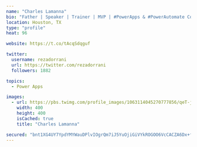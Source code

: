 ```yaml
---
name: "Charles Lamanna"
bio: "Father | Speaker | Trainer | MVP | #PowerApps & #PowerAutomate Community Super User | YouTuber Right-pointing triangle http://youtube.com/c/rezadorrani | Learn - Share - Clockwise rightwards and leftwards open circle arrows"
location: Houston, TX
type: "profile"
heat: 96

website: https://t.co/tAcqSdqguf

twitter:
  username: rezadorrani
  url: https://twitter.com/rezadorrani
  followers: 1882

topics:
  - Power Apps

images:
  - url: https://pbs.twimg.com/profile_images/1063114045270777856/qeT-jpWr_400x400.jpg
    width: 400
    height: 400
    isCached: true
    title: "Charles Lamanna"

secured: "bnt1XG4UY7YpdYMYWauDPlvIOgrQm7iJ5YuOjiGiVYkROGOO6VcCACZA6Dx+f8G6duD/VLBfELqH+4FvbumEjHCdgx8rvIQa+5q01FGclGdmMSNPcZHjShwtQdV6nuYPdD4jZb0xLk9aDtjuro9L58ls0vGmfWqSdOfC0o/XeWpQOB0/X5g/2CzVxJ6s2ROcdimg8cIIHP8uUC1bD519guL7dPwGCuCMS2JHV1+99lB5oXA7O3YNIi3oYufLDTpdblYhGaK7oNpwurEPol/rafSNjbIFoF+YZfBDhA85ietH2GQ1Pb7+CCazNBWRsY89CuSzReyMrTzJ2UFKzeC7cLkro5vIIJtORbWWRxkHtjglXXNG0OvaxwFNKrJQ+dXJduY3UduH7wqIYuhx9e+0zNClmvgKqXl/BUzb3yO1LOg=;PJjujF4SRrTj4HYl2XU+nQ=="
---
```



